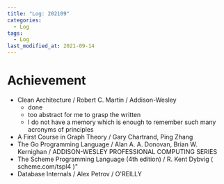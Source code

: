 ```yaml
---
title: "Log: 202109"
categories:
  - Log
tags:
  - Log
last_modified_at: 2021-09-14
---
```


# Achievement

- Clean Architecture / Robert C. Martin / Addison-Wesley
  - done
  - too abstract for me to grasp the written
  - I do not have a memory which is enough to remember such many acronyms of principles
- A First Course in Graph Theory / Gary Chartrand, Ping Zhang
- The Go Programming Language / Alan A. A. Donovan, Brian W. Kernighan / ADDISON-WESLEY PROFESSIONAL COMPUTING SERIES
- The Scheme Programming Language (4th edition) / R. Kent Dybvig ( scheme.com/tspl4 )"
- Database Internals / Alex Petrov / O'REILLY

